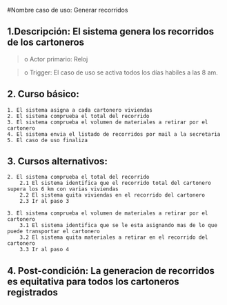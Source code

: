 #Nombre caso de uso: Generar recorridos

## 1.Descripción: El sistema genera los recorridos de los cartoneros

>o Actor primario: Reloj

>o Trigger: El caso de uso se activa todos los días habiles a las 8 am.

## 2. Curso básico:
	1. El sistema asigna a cada cartonero viviendas
	2. El sistema comprueba el total del recorrido
	3. El sistema comprueba el volumen de materiales a retirar por el cartonero
	4. El sistema envia el listado de recorridos por mail a la secretaria
	5. El caso de uso finaliza

## 3. Cursos alternativos:
	2. El sistema comprueba el total del recorrido
		2.1 El sistema identifica que el recorrido total del cartonero supera los 6 km con varias viviendas
		2.2 El sistema quita viviendas en el recorrido del cartonero
		2.3 Ir al paso 3

	3. El sistema comprueba el volumen de materiales a retirar por el cartonero
		3.1 El sistema identifica que se le esta asignando mas de lo que puede transportar el cartonero
		3.2 El sistema quita materiales a retirar en el recorrido del cartonero
		3.3 Ir al paso 4

## 4. Post-condición: La generacion de recorridos es equitativa para todos los cartoneros registrados
